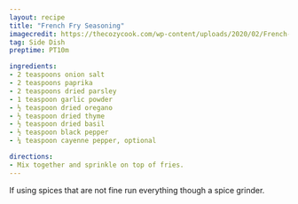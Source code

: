 ```yaml
---
layout: recipe
title: "French Fry Seasoning"
imagecredit: https://thecozycook.com/wp-content/uploads/2020/02/French-Fry-Seasoning.jpg
tag: Side Dish
preptime: PT10m

ingredients:
- 2 teaspoons onion salt
- 2 teaspoons paprika
- 2 teaspoons dried parsley
- 1 teaspoon garlic powder
- ½ teaspoon dried oregano
- ½ teaspoon dried thyme
- ½ teaspoon dried basil
- ½ teaspoon black pepper
- ¼ teaspoon cayenne pepper, optional

directions:
- Mix together and sprinkle on top of fries.
---
```


If using spices that are not fine run everything though a spice grinder.
